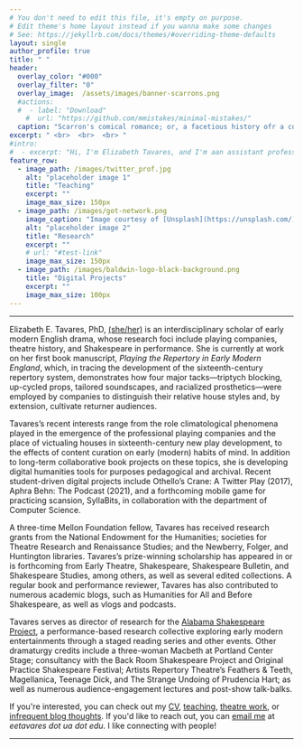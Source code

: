 ```yaml
---
# You don't need to edit this file, it's empty on purpose.
# Edit theme's home layout instead if you wanna make some changes
# See: https://jekyllrb.com/docs/themes/#overriding-theme-defaults
layout: single
author_profile: true
title: " "
header:
  overlay_color: "#000"
  overlay_filter: "0"
  overlay_image:  /assets/images/banner-scarrons.png
  #actions:
  #  - label: "Download"
    #  url: "https://github.com/mmistakes/minimal-mistakes/"
  caption: "Scarron's comical romance; or, a facetious history ofr a company of strowling stage-players (London: J. C. and William Crooke, 1676), Wing S831, Huntington Library"
excerpt: " <br>  <br>  <br> "
#intro:
#  - excerpt: "Hi, I'm Elizabeth Tavares, and I'm aan assistant professor of English with the [Hudson Strode Program in Renaissance Studies](https://strode.english.ua.edu/), where I am designing and teaching an Introduction to Cultural Analytics course for humanities students with no previous programming background."
feature_row:
  - image_path: /images/twitter_prof.jpg
    alt: "placeholder image 1"
    title: "Teaching"
    excerpt: ""
    image_max_size: 150px
  - image_path: /images/got-network.png
    image_caption: "Image courtesy of [Unsplash](https://unsplash.com/)"
    alt: "placeholder image 2"
    title: "Research"
    excerpt: ""
    # url: "#test-link"
    image_max_size: 150px
  - image_path: /images/baldwin-logo-black-background.png
    title: "Digital Projects"
    excerpt: ""
    image_max_size: 100px
---
```


---

Elizabeth E. Tavares, PhD, [(she/her)](https://pronoun.is/she) is an interdisciplinary scholar of early modern English drama, whose research foci include playing companies, theatre history, and Shakespeare in performance. She is currently at work on her first book manuscript, *Playing the Repertory in Early Modern England*, which, in tracing the development of the sixteenth-century repertory system, demonstrates how four major tacks—triptych blocking, up-cycled props, tailored soundscapes, and racialized prosthetics—were employed by companies to distinguish their relative house styles and, by extension, cultivate returner audiences.

Tavares’s recent interests range from the role climatological phenomena played in the emergence of the professional playing companies and the place of victualing houses in sixteenth-century new play development, to the effects of content curation on early (modern) habits of mind. In addition to long-term collaborative book projects on these topics, she is developing digital humanities tools for purposes pedagogical and archival. Recent student-driven digital projects include Othello’s Crane: A Twitter Play (2017), Aphra Behn: The Podcast (2021), and a forthcoming mobile game for practicing scansion, SyllaBits, in collaboration with the department of Computer Science.

A three-time Mellon Foundation fellow, Tavares has received research grants from the National Endowment for the Humanities; societies for Theatre Research and Renaissance Studies; and the Newberry, Folger, and Huntington libraries. Tavares’s prize-winning scholarship has appeared in or is forthcoming from Early Theatre, Shakespeare, Shakespeare Bulletin, and Shakespeare Studies, among others, as well as several edited collections. A regular book and performance reviewer, Tavares has also contributed to numerous academic blogs, such as Humanities for All and Before Shakespeare, as well as vlogs and podcasts.

Tavares serves as director of research for the [Alabama Shakespeare Project](https://alabamashax.org/), a performance-based research collective exploring early modern entertainments through a staged reading series and other events. Other dramaturgy credits include a three-woman Macbeth at Portland Center Stage; consultancy with the Back Room Shakespeare Project and Original Practice Shakespeare Festival; Artists Repertory Theatre’s Feathers & Teeth, Magellanica, Teenage Dick, and The Strange Undoing of Prudencia Hart; as well as numerous audience-engagement lectures and post-show talk-balks.

If you're interested, you can check out my [CV](/cv), [teaching](/teaching), [theatre work](/dramaturgy), or [infrequent blog thoughts](http://bitethumbnails.com/). If you'd like to reach out, you can [email me](mailto:eetavares@ua.edu) at *eetavares dot ua dot edu*. I like connecting with people!

---
